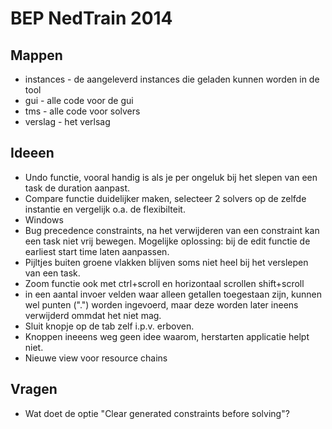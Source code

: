 # BEP NedTrain 2014
## Mappen
 - instances - de aangeleverd instances die geladen kunnen worden in de tool
 - gui - alle code voor de gui
 - tms - alle code voor solvers
 - verslag - het verlsag
## Ideeen
 - Undo functie, vooral handig is als je per ongeluk bij het slepen van een task de 
duration aanpast.
 - Compare functie duidelijker maken, selecteer 2 solvers op de zelfde instantie en vergelijk o.a. de flexibilteit.
 - Windows
 - Bug precedence constraints, na het verwijderen van een constraint kan een task niet vrij bewegen. Mogelijke oplossing: bij de edit functie de earliest start time laten aanpassen. 
 - Pijltjes buiten groene vlakken blijven soms niet heel bij het verslepen van een task. 
 - Zoom functie ook met ctrl+scroll en horizontaal scrollen shift+scroll
 - in een aantal invoer velden waar alleen getallen toegestaan zijn, kunnen wel punten (".") worden ingevoerd, maar deze worden later ineens verwijderd ommdat het niet mag. 
 - Sluit knopje op de tab zelf i.p.v. erboven. 
 - Knoppen ineeens weg geen idee waarom, herstarten applicatie helpt niet.
 - Nieuwe view voor resource chains
## Vragen
 - Wat doet de optie "Clear generated constraints before solving"?
